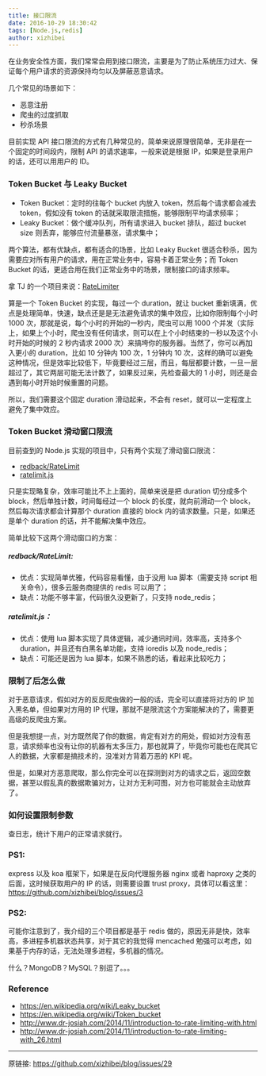 ```yaml
---
title: 接口限流
date: 2016-10-29 18:30:42
tags: [Node.js,redis]
author: xizhibei
---
```

在业务安全性方面，我们常常会用到接口限流，主要是为了防止系统压力过大、保证每个用户请求的资源保持均匀以及屏蔽恶意请求。

几个常见的场景如下：
- 恶意注册
- 爬虫的过度抓取
- 秒杀场景

目前实现 API 接口限流的方式有几种常见的，简单来说原理很简单，无非是在一个固定的时间段内，限制 API 的请求速率，一般来说是根据 IP，如果是登录用户的话，还可以用用户的 ID。
### Token Bucket 与 Leaky Bucket
- Token Bucket：定时的往每个 bucket 内放入 token，然后每个请求都会减去 token，假如没有 token 的话就采取限流措施，能够限制平均请求频率；
- Leaky Bucket：做个缓冲队列，所有请求进入 bucket 排队，超过 bucket size 则丢弃，能够应付流量暴涨，请求集中；

两个算法，都有优缺点，都有适合的场景，比如 Leaky Bucket 很适合秒杀，因为需要应对所有用户的请求，用在正常业务中，容易卡着正常业务；而 Token Bucket 的话，更适合用在我们正常业务中的场景，限制接口的请求频率。

拿 TJ 的一个项目来说：[RateLimiter](https://github.com/tj/node-ratelimiter)

算是一个 Token Bucket 的实现，每过一个 duration，就让 bucket 重新填满，优点是处理简单，快速，缺点还是是无法避免请求的集中效应，比如你限制每个小时 1000 次，那就是说，每个小时的开始的一秒内，爬虫可以用 1000 个并发（实际上，如果上个小时，爬虫没有任何请求，则可以在上个小时结束的一秒以及这个小时开始的时候的 2 秒内请求 2000 次）来搞垮你的服务器。当然了，你可以再加入更小的 duration，比如 10 分钟内 100 次，1 分钟内 10 次，这样的确可以避免这种情况，但是效率比较低下，毕竟要经过三层，而且，每层都要计数，一旦一层超过了，其它两层可能无法计数了，如果反过来，先检查最大的 1 小时，则还是会遇到每小时开始时候重置的问题。

所以，我们需要这个固定 duration 滑动起来，不会有 reset，就可以一定程度上避免了集中效应。
### Token Bucket 滑动窗口限流

目前查到的 Node.js 实现的项目中，只有两个实现了滑动窗口限流：
- [redback/RateLimit](https://github.com/chriso/redback/blob/master/lib/advanced_structures/RateLimit.js)
- [ratelimit.js](https://github.com/dudleycarr/ratelimit.js)

只是实现略复杂，效率可能比不上上面的，简单来说是把 duration 切分成多个 block，然后单独计数，时间每经过一个 block 的长度，就向前滑动一个 block，然后每次请求都会计算那个 duration 直接的 block 内的请求数量。只是，如果还是单个 duration 的话，并不能解决集中效应。

简单比较下这两个滑动窗口的方案：
##### redback/RateLimit:
- 优点：实现简单优雅，代码容易看懂，由于没用 lua 脚本（需要支持 script 相关命令），很多云服务商提供的 redis 可以用了；
- 缺点：功能不够丰富，代码很久没更新了，只支持 node_redis；
##### ratelimit.js：
- 优点：使用 lua 脚本实现了具体逻辑，减少通讯时间，效率高，支持多个 duration，并且还有白黑名单功能，支持 ioredis 以及 node_redis；
- 缺点：可能还是因为 lua 脚本，如果不熟悉的话，看起来比较吃力；
### 限制了后怎么做

对于恶意请求，假如对方的反反爬虫做的一般的话，完全可以直接将对方的 IP 加入黑名单，但如果对方用的 IP 代理，那就不是限流这个方案能解决的了，需要更高级的反爬虫方案。

但是我想提一点，对方既然爬了你的数据，肯定有对方的用处，假如对方没有恶意，请求频率也没有让你的机器有太多压力，那也就算了，毕竟你可能也在爬其它人的数据，大家都是搞技术的，没准对方背着万恶的 KPI 呢。

但是，如果对方恶意爬取，那么你完全可以在探测到对方的请求之后，返回空数据，甚至以假乱真的数据欺骗对方，让对方无利可图，对方也可能就会主动放弃了。
### 如何设置限制参数

查日志，统计下用户的正常请求就行。
### PS1:

express 以及 koa 框架下，如果是在反向代理服务器 nginx 或者 haproxy 之类的后面，这时候获取用户的 IP 的话，则需要设置 trust proxy，具体可以看这里：https://github.com/xizhibei/blog/issues/3
### PS2:

可能你注意到了，我介绍的三个项目都是基于 redis 做的，原因无非是快，效率高，多进程多机器状态共享，对于其它的我觉得 mencached 勉强可以考虑，如果基于内存的话，无法处理多进程，多机器的情况。

什么？MongoDB？MySQL？别逗了。。。
### Reference
- https://en.wikipedia.org/wiki/Leaky_bucket
- https://en.wikipedia.org/wiki/Token_bucket
- http://www.dr-josiah.com/2014/11/introduction-to-rate-limiting-with.html
- http://www.dr-josiah.com/2014/11/introduction-to-rate-limiting-with_26.html


***
原链接: https://github.com/xizhibei/blog/issues/29
